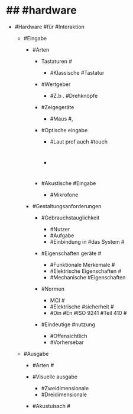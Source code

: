 # ## #hardware 

 - #Hardware #für #Interaktion 

	 - #Eingabe 

		 - #Arten 

			 - Tastaturen #

				 - #Klassische #Tastatur 

			 - #Wertgeber 

				 - #Z.b . #Drehknöpfe 

			 - #Zeigegeräte 

				 - #Maus #, 

			 - #Optische eingabe 

				 - #Laut prof auch #touch 
				 - #

			 - #Akustische #Eingabe 

				 - #Mikrofone 

		 - #Gestaltungsanforderungen 

			 - #Gebrauchstauglichkeit 

				 - #Nutzer 
				 - #Aufgabe 
				 - #Einbindung in #das System #

			 - #Eigenschaften geräte #

				 - #Funktionale Merkemale #
				 - #Elektrische Eigenschaften #
				 - #Mechanische #Eigenschaften 

			 - #Normen 

				 - MCI #
				 - #Elektrische #sicherheit #
				 - #Din #En #ISO 9241 #Teil 410 #

			 - #Eindeutige #nutzung 

				 - #Offensichtlich 
				 - #Vorhersebar 

	 - #Ausgabe 

		 - #Arten #
		 - #Visuelle ausgabe 

			 - #Zweidimensionale 
			 - #Dreidimensionale 

		 - #Akustuissch #
